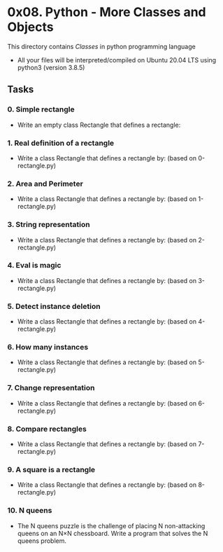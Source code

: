 # 0x08. Python - More Classes and Objects
This directory contains *Classes* in  python programming language
- All your files will be interpreted/compiled on Ubuntu 20.04 LTS using python3 (version 3.8.5)

## Tasks
### 0. Simple rectangle
- Write an empty class Rectangle that defines a rectangle:

### 1. Real definition of a rectangle
- Write a class Rectangle that defines a rectangle by: (based on 0-rectangle.py)

### 2. Area and Perimeter
- Write a class Rectangle that defines a rectangle by: (based on 1-rectangle.py)

### 3. String representation
- Write a class Rectangle that defines a rectangle by: (based on 2-rectangle.py)

### 4. Eval is magic
- Write a class Rectangle that defines a rectangle by: (based on 3-rectangle.py)

### 5. Detect instance deletion
- Write a class Rectangle that defines a rectangle by: (based on 4-rectangle.py)

### 6. How many instances
- Write a class Rectangle that defines a rectangle by: (based on 5-rectangle.py)

### 7. Change representation
- Write a class Rectangle that defines a rectangle by: (based on 6-rectangle.py)

### 8. Compare rectangles
- Write a class Rectangle that defines a rectangle by: (based on 7-rectangle.py)

### 9. A square is a rectangle
- Write a class Rectangle that defines a rectangle by: (based on 8-rectangle.py)

### 10. N queens
- The N queens puzzle is the challenge of placing N non-attacking queens on an N×N chessboard. Write a program that solves the N queens problem.
